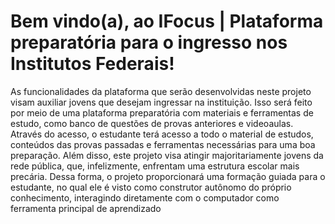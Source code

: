 

<h1>Bem vindo(a), ao IFocus | Plataforma preparatória para o ingresso nos Institutos Federais!</h1>
As funcionalidades da plataforma que serão desenvolvidas neste projeto visam auxiliar jovens que desejam ingressar na instituição. Isso será feito por meio de uma plataforma preparatória com materiais e ferramentas de estudo, como banco de questões de provas anteriores e videoaulas. Através do acesso, o estudante terá acesso a todo o material de estudos, conteúdos das provas passadas e ferramentas necessárias para uma boa preparação.
Além disso, este projeto visa atingir majoritariamente jovens da rede pública, que, infelizmente, enfrentam uma estrutura escolar mais precária. Dessa forma, o projeto proporcionará uma formação guiada para o estudante, no qual ele é visto como construtor autônomo do próprio conhecimento, interagindo diretamente com o computador como ferramenta principal de aprendizado 
<!--

**Here are some ideas to get you started:**


🌈 Contribution guidelines - how can the community get involved?
👩‍💻 Useful resources - where can the community find your docs? Is there anything else the community should know?
🍿 Fun facts - what does your team eat for breakfast?
🧙 Remember, you can do mighty things with the power of [Markdown](https://docs.github.com/github/writing-on-github/getting-started-with-writing-and-formatting-on-github/basic-writing-and-formatting-syntax)
-->
